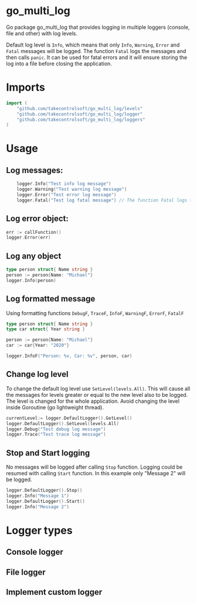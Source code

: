 # go_multi_log
Go package go_multi_log that provides logging in multiple loggers (console, file and other) with log levels.


Default log level is `Info`, which means that only `Info`, `Warning`, `Error` and `Fatal` messages will be logged.
The function `Fatal` logs the messages and then calls `panic`. It can be used for fatal errors and it will ensure storing the log into a file before closing the application.

# Imports
```go
import (	
    "github.com/takecontrolsoft/go_multi_log/levels"
	"github.com/takecontrolsoft/go_multi_log/logger"
	"github.com/takecontrolsoft/go_multi_log/loggers"
)
````	
# Usage
## Log messages:

```go
    logger.Info("Test info log message")
    logger.Warning("Test warning log message")
    logger.Error("Test error log message")
    logger.Fatal("Test log fatal message") // The function Fatal logs the messages and then calls Panic.
```

## Log error object:
```go
err := callFunction()
logger.Error(err)
```
## Log any object

```go	
type person struct{ Name string }
person := person{Name: "Michael"}
logger.Info(person)	
```

## Log formatted message
Using formatting functions `DebugF`, `TraceF`, `InfoF`, `WarningF`, `ErrorF`, `FatalF`

```go	
type person struct{ Name string }
type car struct{ Year string }

person := person{Name: "Michael"}
car := car{Year: "2020"}

logger.InfoF("Person: %v, Car: %v", person, car)	
```

## Change log level
To change the default log level use `SetLevel(levels.All)`. This will cause all the messages for levels greater or equal to the new level also to be logged. The level is changed for the whole application. Avoid changing the level inside Goroutine (go lightweight thread).
       
```go
currentLevel:= logger.DefaultLogger().GetLevel()
logger.DefaultLogger().SetLevel(levels.All)
logger.Debug("Test debug log message")
logger.Trace("Test trace log message")
```
## Stop and Start logging
No messages will be logged after calling `Stop` function.
Logging could be resumed with calling `Start` function.
In this example only "Message 2" will be logged.
```go
logger.DefaultLogger().Stop()
logger.Info("Message 1")
logger.DefaultLogger().Start()
logger.Info("Message 2")		
```

# Logger types

## Console logger
## File logger
## Implement custom logger
